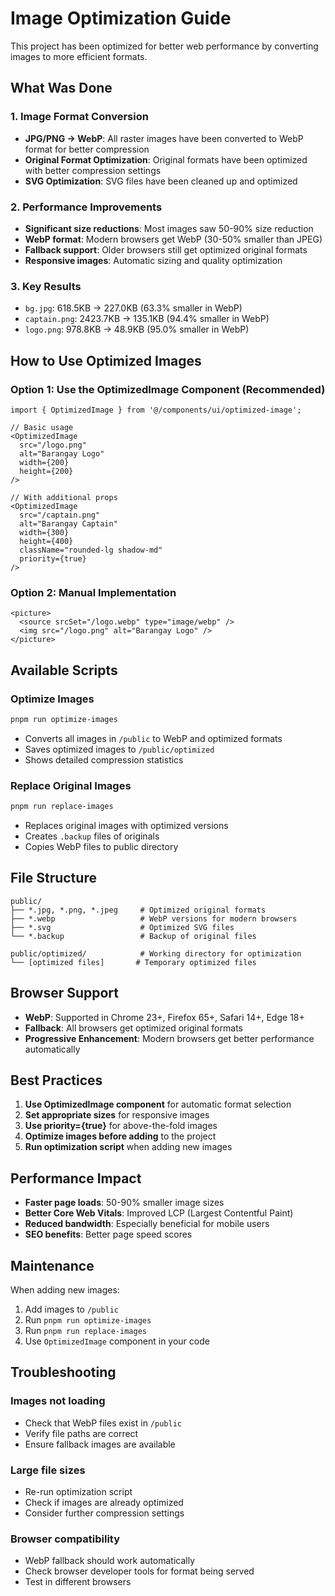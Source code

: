# Image Optimization Guide

This project has been optimized for better web performance by converting images to more efficient formats.

## What Was Done

### 1. Image Format Conversion
- **JPG/PNG → WebP**: All raster images have been converted to WebP format for better compression
- **Original Format Optimization**: Original formats have been optimized with better compression settings
- **SVG Optimization**: SVG files have been cleaned up and optimized

### 2. Performance Improvements
- **Significant size reductions**: Most images saw 50-90% size reduction
- **WebP format**: Modern browsers get WebP (30-50% smaller than JPEG)
- **Fallback support**: Older browsers still get optimized original formats
- **Responsive images**: Automatic sizing and quality optimization

### 3. Key Results
- `bg.jpg`: 618.5KB → 227.0KB (63.3% smaller in WebP)
- `captain.png`: 2423.7KB → 135.1KB (94.4% smaller in WebP)
- `logo.png`: 978.8KB → 48.9KB (95.0% smaller in WebP)

## How to Use Optimized Images

### Option 1: Use the OptimizedImage Component (Recommended)

```tsx
import { OptimizedImage } from '@/components/ui/optimized-image';

// Basic usage
<OptimizedImage 
  src="/logo.png" 
  alt="Barangay Logo" 
  width={200} 
  height={200} 
/>

// With additional props
<OptimizedImage 
  src="/captain.png" 
  alt="Barangay Captain" 
  width={300} 
  height={400}
  className="rounded-lg shadow-md"
  priority={true}
/>
```

### Option 2: Manual Implementation

```tsx
<picture>
  <source srcSet="/logo.webp" type="image/webp" />
  <img src="/logo.png" alt="Barangay Logo" />
</picture>
```

## Available Scripts

### Optimize Images
```bash
pnpm run optimize-images
```
- Converts all images in `/public` to WebP and optimized formats
- Saves optimized images to `/public/optimized`
- Shows detailed compression statistics

### Replace Original Images
```bash
pnpm run replace-images
```
- Replaces original images with optimized versions
- Creates `.backup` files of originals
- Copies WebP files to public directory

## File Structure

```
public/
├── *.jpg, *.png, *.jpeg     # Optimized original formats
├── *.webp                   # WebP versions for modern browsers
├── *.svg                    # Optimized SVG files
└── *.backup                 # Backup of original files

public/optimized/            # Working directory for optimization
└── [optimized files]       # Temporary optimized files
```

## Browser Support

- **WebP**: Supported in Chrome 23+, Firefox 65+, Safari 14+, Edge 18+
- **Fallback**: All browsers get optimized original formats
- **Progressive Enhancement**: Modern browsers get better performance automatically

## Best Practices

1. **Use OptimizedImage component** for automatic format selection
2. **Set appropriate sizes** for responsive images
3. **Use priority={true}** for above-the-fold images
4. **Optimize images before adding** to the project
5. **Run optimization script** when adding new images

## Performance Impact

- **Faster page loads**: 50-90% smaller image sizes
- **Better Core Web Vitals**: Improved LCP (Largest Contentful Paint)
- **Reduced bandwidth**: Especially beneficial for mobile users
- **SEO benefits**: Better page speed scores

## Maintenance

When adding new images:
1. Add images to `/public`
2. Run `pnpm run optimize-images`
3. Run `pnpm run replace-images`
4. Use `OptimizedImage` component in your code

## Troubleshooting

### Images not loading
- Check that WebP files exist in `/public`
- Verify file paths are correct
- Ensure fallback images are available

### Large file sizes
- Re-run optimization script
- Check if images are already optimized
- Consider further compression settings

### Browser compatibility
- WebP fallback should work automatically
- Check browser developer tools for format being served
- Test in different browsers
